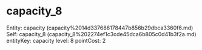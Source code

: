 # capacity_8

Entity: capacity (capacity%2014d337686178447b856b29dbca3360f6.md)
Self: capacity_8 (capacity_8%202274ef1c3cde45dca6b805c0d41b3f2a.md)
entityKey: capacity
level: 8
pointCost: 2